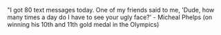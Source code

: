 <html><body><p>"I got 80 text messages today. One of my friends said to me, 'Dude, how many times a day do I have to see your ugly face?' - Micheal Phelps (on winning his 10th and 11th gold medal in the Olympics)</p></body></html>